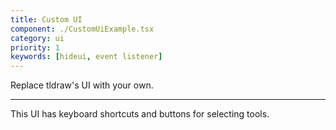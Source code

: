 ```yaml
---
title: Custom UI
component: ./CustomUiExample.tsx
category: ui
priority: 1
keywords: [hideui, event listener]
---
```


Replace tldraw's UI with your own.

---

This UI has keyboard shortcuts and buttons for selecting tools.
